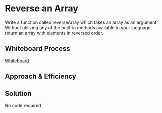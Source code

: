 # Reverse an Array
Write a function called reverseArray which takes an array as an argument. Without utilizing any of the built-in methods available to your language, return an array with elements in reversed order.

## Whiteboard Process
[Whiteboard](./CC1.png)

## Approach & Efficiency
<!-- What approach did you take? Why? What is the Big O space/time for this approach? -->

## Solution
No code required
